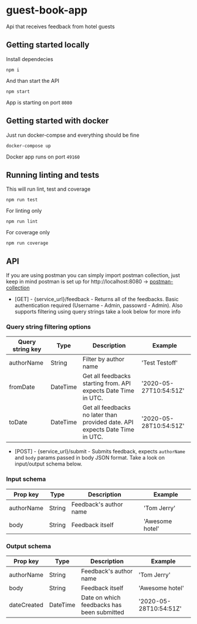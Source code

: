 # guest-book-app
Api that receives feedback from hotel guests

## Getting started locally
Install dependecies

```shell
npm i
```

And than start the API

```shell
npm start
```

App is starting on port `8080`

## Getting started with docker
Just run docker-compse and everything should be fine

```shell
docker-compose up
```

Docker app runs on port `49160`

## Running linting and tests
This will run lint, test and coverage

```shell
npm run test
```

For linting only

```shell
npm run lint
```

For coverage only

```shell
npm run coverage
```

## API

If you are using postman you can simply import postman collection, just keep in mind postman is set up for http://localhost:8080 -> [postman-collection](guest-book-app.postman_collection.json)

* [GET] - {service_url}/feedback - Returns all of the feedbacks. Basic authentication required (Username - Admin, passowrd - Admin). Also supports filtering using query strings take a look below for more info

### Query string filtering options

| Query string key | Type     | Description                                                                  | Example                |
|------------------|----------|------------------------------------------------------------------------------|------------------------|
| authorName       | String   | Filter by author name                                                        | 'Test Testoff'         |
| fromDate         | DateTime | Get all feedbacks starting from. API expects Date Time in UTC.               | '2020-05-27T10:54:51Z' |
| toDate           | DateTime | Get all feedbacks no later than provided date. API expects Date Time in UTC. | '2020-05-28T10:54:51Z' |

* [POST] - {service_url}/submit - Submits feedback, expects `authorName` and `body` params passed in body JSON format. Take a look on input/output schema below.

### Input schema

| Prop key   | Type   | Description            | Example         |
|------------|--------|------------------------|-----------------|
| authorName | String | Feedback's author name | 'Tom Jerry'     |
| body       | String | Feedback itself        | 'Awesome hotel' |


### Output schema

| Prop key    | Type     | Description                                | Example                |
|-------------|----------|--------------------------------------------|------------------------|
| authorName  | String   | Feedback's author name                     | 'Tom Jerry'            |
| body        | String   | Feedback itself                            | 'Awesome hotel'        |
| dateCreated | DateTime | Date on which feedbacks has been submitted | '2020-05-28T10:54:51Z' |
